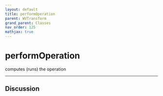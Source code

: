 ```yaml
---
layout: default
title: performOperation
parent: WVTransform
grand_parent: Classes
nav_order: 125
mathjax: true
---
```


#  performOperation

computes (runs) the operation


---

## Discussion

  

